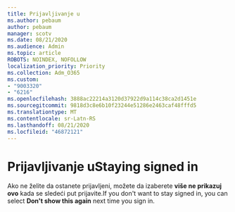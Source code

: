 ```yaml
---
title: Prijavljivanje u
ms.author: pebaum
author: pebaum
manager: scotv
ms.date: 08/21/2020
ms.audience: Admin
ms.topic: article
ROBOTS: NOINDEX, NOFOLLOW
localization_priority: Priority
ms.collection: Adm_O365
ms.custom:
- "9003320"
- "6216"
ms.openlocfilehash: 3888ac22214a3120d37922d9a114c38ca2d1451e
ms.sourcegitcommit: 9818d3c8e6b10f23244e51286e2463caf48fffd5
ms.translationtype: MT
ms.contentlocale: sr-Latn-RS
ms.lasthandoff: 08/21/2020
ms.locfileid: "46872121"
---
```

# <a name="staying-signed-in"></a><span data-ttu-id="4492b-102">Prijavljivanje u</span><span class="sxs-lookup"><span data-stu-id="4492b-102">Staying signed in</span></span>

<span data-ttu-id="4492b-103">Ako ne želite da ostanete prijavljeni, možete da izaberete **više ne prikazuj ovo** kada se sledeći put prijavite.</span><span class="sxs-lookup"><span data-stu-id="4492b-103">If you don't want to stay signed in, you can select **Don't show this again** next time you sign in.</span></span>